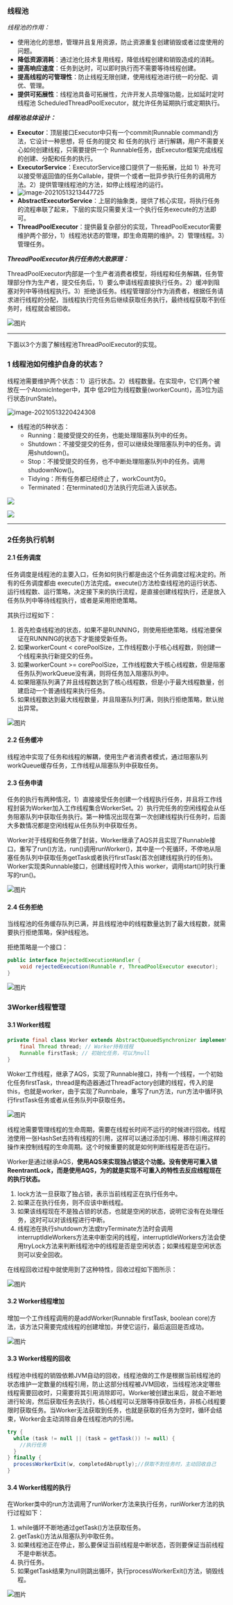 ### 线程池

*线程池的作用：*

- 使用池化的思想，管理并且复用资源，防止资源重复创建销毁或者过度使用的问题。
- **降低资源消耗**：通过池化技术复用线程，降低线程创建和销毁造成的消耗。
- **提高响应速度**：任务到达时，可以即时执行而不需要等待线程创建。
- **提高线程的可管理性**：防止线程无限创建，使用线程池进行统一的分配、调优、管理。
- **提供可拓展性**：线程池具备可拓展性，允许开发人员增强功能，比如延时定时线程池 ScheduledThreadPoolExecutor，就允许任务延期执行或定期执行。

***线程池总体设计：***

- **Executor**：顶层接口Executor中只有一个commit(Runnable command)方法，它设计一种思想，将 任务的提交 和 任务的执行 进行解耦，用户不需要关心如何创建线程，只需要提供一个 Runnable任务，由Executor框架完成线程的创建、分配和任务的执行。
- **ExecutorService**：ExecutorService接口提供了一些拓展，比如 1）补充可以接受带返回值的任务Callable，提供一个或者一批异步执行任务的调用方法。2）提供管理线程池的方法，如停止线程池的运行。
- ![image-20210513213447725](F:\研究生\review-note\references-figures\image-20210513213447725.png)
- **AbstractExecutorService**：上层的抽象类，提供了核心实现，将执行任务的流程串联了起来，下层的实现只需要关注一个执行任务execute的方法即可。
- **ThreadPoolExecutor**：提供最复杂部分的实现，ThreadPoolExecutor需要维护两个部分，1）线程池状态的管理，即生命周期的维护。2）管理线程。3）管理任务。

***ThreadPoolExecutor执行任务的大致原理：***

ThreadPoolExecutor内部是一个生产者消费者模型，将线程和任务解耦，任务管理部分作为生产者，提交任务后，1）要么申请线程直接执行任务。2）缓冲到阻塞对列中等待线程执行。3）拒绝该任务。线程管理部分作为消费者，根据任务请求进行线程的分配，当线程执行完任务后继续获取任务执行，最终线程获取不到任务时，线程就会被回收。

![图片](F:\研究生\review-note\references-figures\123123)

------

下面以3个方面了解线程池ThreadPoolExecutor的实现。

### 1 线程池如何维护自身的状态？

线程池需要维护两个状态：1）运行状态。2）线程数量。在实现中，它们两个被放在一个AtomicInteger中，其中 低29位为线程数量(workerCount)，高3位为运行状态(runState)。

![image-20210513220424308](F:\研究生\review-note\references-figures\image-20210513220424308.png)

- 线程池的5种状态：
    - Running：能接受提交的任务，也能处理阻塞队列中的任务。
    - Shutdown：不接受提交的任务，但可以继续处理阻塞队列中的任务。调用shutdown()。
    - Stop：不接受提交的任务，也不中断处理阻塞队列中的任务。调用shudownNow()。
    - Tidying：所有任务都已经终止了，workCount为0。
    - Terminated：在terminated()方法执行完后进入该状态。

![](F:\研究生\review-note\references-figures\3ggsdfgdsfgsdgs.png)

![](F:\研究生\review-note\references-figures\werqwerqwr3144.png)

------

### 2任务执行机制

#### 2.1 任务调度

任务调度是线程池的主要入口，任务如何执行都是由这个任务调度过程决定的。所有的任务调度都由 execute()方法完成。execute()方法检查线程池的运行状态、运行线程数、运行策略，决定接下来的执行流程，是直接创建线程执行，还是放入任务队列中等待线程执行，或者是采用拒绝策略。

其执行过程如下：

1. 首先检查线程池的状态，如果不是RUNNING，则使用拒绝策略，线程池要保证在RUNNING的状态下才能接受新任务。
2. 如果workerCount < corePoolSize，工作线程数小于核心线程数，则创建一个线程来执行新提交的任务。
3. 如果workerCount >= corePoolSize，工作线程数大于核心线程数，但是阻塞任务队列workQueue没有满，则将任务加入阻塞队列中。
4. 如果阻塞队列满了并且线程数达到了核心线程数，但是小于最大线程数量，创建启动一个普通线程来执行任务。
5. 如果线程数达到最大线程数量，并且阻塞队列打满，则执行拒绝策略，默认抛出异常。

![图片](https://mmbiz.qpic.cn/mmbiz_png/hEx03cFgUsXAj6OrUTUDRoG5tCBgm4CJFKIdcrXVBJjkcibbx50ezFK0YPYrclMx6RL45OIdnGzdLvdfQZJGCmw/640?wx_fmt=png&tp=webp&wxfrom=5&wx_lazy=1&wx_co=1)

#### 2.2 任务缓冲

线程池中实现了任务和线程的解耦，使用生产者消费者模式，通过阻塞队列workQueue缓存任务，工作线程从阻塞队列中获取任务。

#### 2.3 任务申请

任务的执行有两种情况，1）直接接受任务创建一个线程执行任务，并且将工作线程封装为Worker加入工作线程集合WorkerSet。2）执行完任务的空闲线程会从任务阻塞队列中获取任务执行。第一种情况出现在第一次创建线程执行任务时，后面大多数情况都是空闲线程从任务队列中获取任务。

Worker对于线程和任务做了封装，Worker继承了AQS并且实现了Runnable接口，重写了run()方法，run()调用runWorker()，其中是一个死循环，不停地从阻塞任务队列中获取任务getTask或者执行firstTask(首次创建线程执行的任务)。Worker实现类Runnable接口，创建线程时传入this worker，调用start()时执行重写的run()。

![图片](https://mmbiz.qpic.cn/mmbiz_png/hEx03cFgUsXAj6OrUTUDRoG5tCBgm4CJMLk6AVVyCgNYN9RJhn4PbHVvwfvUXcp4xurQTY9LCaLXialxvo3laow/640?wx_fmt=png&tp=webp&wxfrom=5&wx_lazy=1&wx_co=1)

#### 2.4 任务拒绝

当线程池的任务缓存队列已满，并且线程池中的线程数量达到了最大线程数，就需要执行拒绝策略，保护线程池。

拒绝策略是一个接口：

```java
public interface RejectedExecutionHandler {
    void rejectedExecution(Runnable r, ThreadPoolExecutor executor);
}
```

![图片](https://mmbiz.qpic.cn/mmbiz_png/hEx03cFgUsXAj6OrUTUDRoG5tCBgm4CJKwia8IKhKPVT4TJWU95eUYKqyA9FrdgwK9huZtKOLIwQJpYVBRf64Vw/640?wx_fmt=png&tp=webp&wxfrom=5&wx_lazy=1&wx_co=1)

### 3Worker线程管理

#### 3.1 Worker线程

```java
private final class Worker extends AbstractQueuedSynchronizer implements Runnable {
    final Thread thread; // Worker持有线程
    Runnable firstTask;	// 初始化任务，可以为null
}
```

Woker工作线程，继承了AQS，实现了Runnable接口，持有一个线程，一个初始化任务firstTask，thread是构造器通过ThreadFactory创建的线程，传入的是this，也就是worker，由于实现了Runnbale，重写了run方法，run方法中循环执行firstTask任务或者从任务队列中获取任务。

![图片](https://mmbiz.qpic.cn/mmbiz_png/hEx03cFgUsXAj6OrUTUDRoG5tCBgm4CJibFaUsW5YbgOTr7GEoRPekq9NqvnGY92biaMJodpZMFmA1mZtgAKbpMA/640?wx_fmt=png&tp=webp&wxfrom=5&wx_lazy=1&wx_co=1)

线程池需要管理线程的生命周期，需要在线程长时间不运行的时候进行回收。线程池使用一张HashSet去持有线程的引用，这样可以通过添加引用、移除引用这样的操作来控制线程的生命周期。这个时候重要的就是如何判断线程是否在运行。

Worker是通过继承AQS，**使用AQS来实现独占锁这个功能。没有使用可重入锁ReentrantLock，而是使用AQS，为的就是实现不可重入的特性去反应线程现在的执行状态。**

1. lock方法一旦获取了独占锁，表示当前线程正在执行任务中。
2. 如果正在执行任务，则不应该中断线程。
3. 如果该线程现在不是独占锁的状态，也就是空闲的状态，说明它没有在处理任务，这时可以对该线程进行中断。
4. 线程池在执行shutdown方法或tryTerminate方法时会调用interruptIdleWorkers方法来中断空闲的线程，interruptIdleWorkers方法会使用tryLock方法来判断线程池中的线程是否是空闲状态；如果线程是空闲状态则可以安全回收。

在线程回收过程中就使用到了这种特性，回收过程如下图所示：

![图片](https://mmbiz.qpic.cn/mmbiz_png/hEx03cFgUsXAj6OrUTUDRoG5tCBgm4CJXvuCKXicTcSdiaR0nDpeahiblnfrQt0zUQNtpmgC4e1RHexLPuqKOluMA/640?wx_fmt=png&tp=webp&wxfrom=5&wx_lazy=1&wx_co=1)

#### 3.2 Worker线程增加

增加一个工作线程调用的是addWorker(Runnable firstTask, boolean core)方法，该方法只需要完成线程的创建增加，并使它运行，最后返回是否成功。

![图片](https://mmbiz.qpic.cn/mmbiz_png/hEx03cFgUsXAj6OrUTUDRoG5tCBgm4CJhrpJW5JvLZb3gOzPyaBr5UjicLTET0JV01bTmKpVNlkk839cSHib0QSg/640?wx_fmt=png&tp=webp&wxfrom=5&wx_lazy=1&wx_co=1)

#### 3.3 Worker线程的回收

线程池中线程的销毁依赖JVM自动的回收，线程池做的工作是根据当前线程池的状态维护一定数量的线程引用，防止这部分线程被JVM回收，当线程池决定哪些线程需要回收时，只需要将其引用消除即可。Worker被创建出来后，就会不断地进行轮询，然后获取任务去执行，核心线程可以无限等待获取任务，非核心线程要限时获取任务。当Worker无法获取到任务，也就是获取的任务为空时，循环会结束，Worker会主动消除自身在线程池内的引用。

```java
try {
  while (task != null || (task = getTask()) != null) {
    //执行任务
  }
} finally {
  processWorkerExit(w, completedAbruptly);//获取不到任务时，主动回收自己
}
```

#### 3.4 Worker线程的执行

在Worker类中的run方法调用了runWorker方法来执行任务，runWorker方法的执行过程如下：

1. while循环不断地通过getTask()方法获取任务。
2. getTask()方法从阻塞队列中取任务。
3. 如果线程池正在停止，那么要保证当前线程是中断状态，否则要保证当前线程不是中断状态。
4. 执行任务。
5. 如果getTask结果为null则跳出循环，执行processWorkerExit()方法，销毁线程。

![图片](https://mmbiz.qpic.cn/mmbiz_png/hEx03cFgUsXAj6OrUTUDRoG5tCBgm4CJhUxd3xXt2Qa7Rcnd8ePRfNgv8gPfdGQMlNadR0re6IsE982OpauQfg/640?wx_fmt=png&tp=webp&wxfrom=5&wx_lazy=1&wx_co=1)



